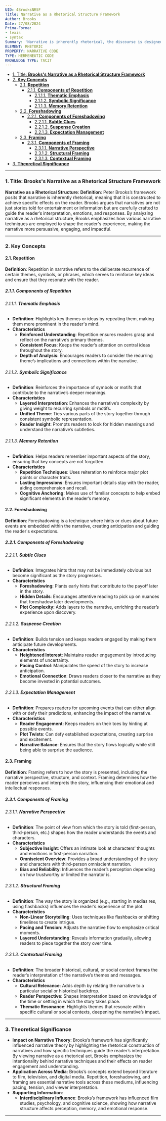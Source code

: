```yaml
---
UID: 4BrooksNRSF
Title: Narrative as a Rhetorical Structure Framework
Author: Brooks
Date: 27/08/2024
Prima-Forma:
- lexis
- syntax
Summary: 'Narrative is inherently rhetorical, the discourse is designed to produce specific effects on the reader: repetition, foreshadowing, framing. '
ELEMENT: RHETORIC
PROPERTY: NARRATIVE CODE
TYPE: HERMENEUTIC CODE
KNOWLEDGE TYPE: TACIT
---
```


- [1. Title: **Brooks's Narrative as a Rhetorical Structure Framework**](#1-title-brookss-narrative-as-a-rhetorical-structure-framework)
- [2. **Key Concepts**](#2-key-concepts)
  - [2.1. **Repetition**](#21-repetition)
    - [2.1.1. **Components of Repetition**](#211-components-of-repetition)
      - [2.1.1.1. **Thematic Emphasis**](#2111-thematic-emphasis)
      - [2.1.1.2. **Symbolic Significance**](#2112-symbolic-significance)
      - [2.1.1.3. **Memory Retention**](#2113-memory-retention)
  - [2.2. **Foreshadowing**](#22-foreshadowing)
    - [2.2.1. **Components of Foreshadowing**](#221-components-of-foreshadowing)
      - [2.2.1.1. **Subtle Clues**](#2211-subtle-clues)
      - [2.2.1.2. **Suspense Creation**](#2212-suspense-creation)
      - [2.2.1.3. **Expectation Management**](#2213-expectation-management)
  - [2.3. **Framing**](#23-framing)
    - [2.3.1. **Components of Framing**](#231-components-of-framing)
      - [2.3.1.1. **Narrative Perspective**](#2311-narrative-perspective)
      - [2.3.1.2. **Structural Framing**](#2312-structural-framing)
      - [2.3.1.3. **Contextual Framing**](#2313-contextual-framing)
- [3. **Theoretical Significance**](#3-theoretical-significance)


---


### 1. Title: **Brooks's Narrative as a Rhetorical Structure Framework**

**Narrative as a Rhetorical Structure**:
   **Definition**: Peter Brooks’s framework posits that narrative is inherently rhetorical, meaning that it is constructed to achieve specific effects on the reader. Brooks argues that narratives are not just stories told for entertainment or information but are carefully crafted to guide the reader’s interpretation, emotions, and responses. By analyzing narrative as a rhetorical structure, Brooks emphasizes how various narrative techniques are employed to shape the reader's experience, making the narrative more persuasive, engaging, and impactful.

---

### 2. **Key Concepts**


#### 2.1. **Repetition**

**Definition**:
   Repetition in narrative refers to the deliberate recurrence of certain themes, symbols, or phrases, which serves to reinforce key ideas and ensure that they resonate with the reader.

##### 2.1.1. **Components of Repetition**

###### 2.1.1.1. **Thematic Emphasis**
  - **Definition**: Highlights key themes or ideas by repeating them, making them more prominent in the reader's mind.
  - **Characteristics**
    - **Reinforced Understanding**: Repetition ensures readers grasp and reflect on the narrative’s primary themes.
    - **Consistent Focus**: Keeps the reader’s attention on central ideas throughout the story.
    - **Depth of Analysis**: Encourages readers to consider the recurring theme’s implications and connections within the narrative.

###### 2.1.1.2. **Symbolic Significance**
  - **Definition**: Reinforces the importance of symbols or motifs that contribute to the narrative’s deeper meanings.
  - **Characteristics**
    - **Layered Interpretation**: Enhances the narrative’s complexity by giving weight to recurring symbols or motifs.
    - **Unified Theme**: Ties various parts of the story together through consistent symbolic representation.
    - **Reader Insight**: Prompts readers to look for hidden meanings and understand the narrative’s subtleties.

###### 2.1.1.3. **Memory Retention**
  - **Definition**: Helps readers remember important aspects of the story, ensuring that key concepts are not forgotten.
  - **Characteristics**
    - **Repetition Techniques**: Uses reiteration to reinforce major plot points or character traits.
    - **Lasting Impressions**: Ensures important details stay with the reader, aiding comprehension and recall.
    - **Cognitive Anchoring**: Makes use of familiar concepts to help embed significant elements in the reader’s memory.


#### 2.2. **Foreshadowing**

**Definition**:
   Foreshadowing is a technique where hints or clues about future events are embedded within the narrative, creating anticipation and guiding the reader's expectations.

##### 2.2.1. **Components of Foreshadowing**

###### 2.2.1.1. **Subtle Clues**
  - **Definition**: Integrates hints that may not be immediately obvious but become significant as the story progresses.
  - **Characteristics**
    - **Foreshadowing**: Plants early hints that contribute to the payoff later in the story.
    - **Hidden Details**: Encourages attentive reading to pick up on nuances that foreshadow later developments.
    - **Plot Complexity**: Adds layers to the narrative, enriching the reader’s experience upon discovery.

###### 2.2.1.2. **Suspense Creation**
  - **Definition**: Builds tension and keeps readers engaged by making them anticipate future developments.
  - **Characteristics**
    - **Heightened Interest**: Maintains reader engagement by introducing elements of uncertainty.
    - **Pacing Control**: Manipulates the speed of the story to increase anticipation.
    - **Emotional Connection**: Draws readers closer to the narrative as they become invested in potential outcomes.

###### 2.2.1.3. **Expectation Management**
  - **Definition**: Prepares readers for upcoming events that can either align with or defy their predictions, enhancing the impact of the narrative.
  - **Characteristics**
    - **Reader Engagement**: Keeps readers on their toes by hinting at possible events.
    - **Plot Twists**: Can defy established expectations, creating surprise and excitement.
    - **Narrative Balance**: Ensures that the story flows logically while still being able to surprise the audience.


#### 2.3. **Framing**

**Definition**:
   Framing refers to how the story is presented, including the narrative perspective, structure, and context. Framing determines how the reader perceives and interprets the story, influencing their emotional and intellectual responses.

##### 2.3.1. **Components of Framing**

###### 2.3.1.1. **Narrative Perspective**
  - **Definition**: The point of view from which the story is told (first-person, third-person, etc.) shapes how the reader understands the events and characters.
  - **Characteristics**
    - **Subjective Insight**: Offers an intimate look at characters’ thoughts and emotions in first-person narration.
    - **Omniscient Overview**: Provides a broad understanding of the story and characters with third-person omniscient narration.
    - **Bias and Reliability**: Influences the reader’s perception depending on how trustworthy or limited the narrator is.

###### 2.3.1.2. **Structural Framing**
  - **Definition**: The way the story is organized (e.g., starting in medias res, using flashbacks) influences the reader’s experience of the plot.
  - **Characteristics**
    - **Non-Linear Storytelling**: Uses techniques like flashbacks or shifting timelines to create intrigue.
    - **Pacing and Tension**: Adjusts the narrative flow to emphasize critical moments.
    - **Layered Understanding**: Reveals information gradually, allowing readers to piece together the story over time.

###### 2.3.1.3. **Contextual Framing**
  - **Definition**: The broader historical, cultural, or social context frames the reader’s interpretation of the narrative’s themes and messages.
  - **Characteristics**
    - **Cultural Relevance**: Adds depth by relating the narrative to a particular social or historical backdrop.
    - **Reader Perspective**: Shapes interpretation based on knowledge of the time or setting in which the story takes place.
    - **Thematic Resonance**: Highlights themes that resonate within specific cultural or social contexts, deepening the narrative’s impact.

---

### 3. **Theoretical Significance**

- **Impact on Narrative Theory**: Brooks’s framework has significantly influenced narrative theory by highlighting the rhetorical construction of narratives and how specific techniques guide the reader’s interpretation. By viewing narrative as a rhetorical act, Brooks emphasizes the intentionality behind narrative techniques and their effects on reader engagement and understanding.
- **Application Across Media**: Brooks’s concepts extend beyond literature to film, television, and digital media. Repetition, foreshadowing, and framing are essential narrative tools across these mediums, influencing pacing, tension, and viewer interpretation.
- **Supporting Information**:
   - **Interdisciplinary Influence**: Brooks’s framework has influenced film studies, psychology, and cognitive science, showing how narrative structure affects perception, memory, and emotional response.

---

